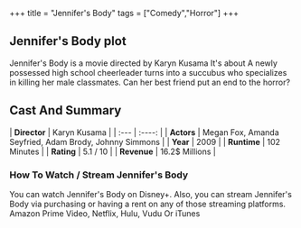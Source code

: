 +++
title = "Jennifer's Body"
tags = ["Comedy","Horror"]
+++
## Jennifer's Body plot
Jennifer's Body is a movie directed by Karyn Kusama It's about A newly possessed high school cheerleader turns into a succubus who specializes in killing her male classmates. Can her best friend put an end to the horror?
## Cast And Summary
| **Director**      | Karyn Kusama |
    | :---        |    :----:   |
    |  **Actors** | Megan Fox, Amanda Seyfried, Adam Brody, Johnny Simmons |
    | **Year**   | 2009    |
    |  **Runtime** | 102 Minutes |
    |  **Rating** | 5.1 / 10 | 
    |  **Revenue** | 16.2$ Millions |
### How To Watch / Stream Jennifer's Body
You can watch Jennifer's Body on Disney+.
Also, you can stream Jennifer's Body via purchasing or having a rent on any of those streaming platforms.
Amazon Prime Video, Netflix, Hulu, Vudu Or iTunes